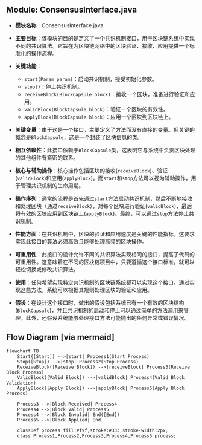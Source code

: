 ## Module: ConsensusInterface.java
- **模块名称**：ConsensusInterface.java

- **主要目标**：该模块的目的是定义了一个共识机制接口，用于区块链系统中实现不同的共识算法。它旨在为区块链网络中的区块验证、接收、应用提供一个标准化的操作流程。

- **关键功能**：
  - `start(Param param)`：启动共识机制，接受初始化参数。
  - `stop()`：停止共识机制。
  - `receiveBlock(BlockCapsule block)`：接收一个区块，准备进行验证和应用。
  - `validBlock(BlockCapsule block)`：验证一个区块的有效性。
  - `applyBlock(BlockCapsule block)`：应用一个区块到区块链上。

- **关键变量**：由于这是一个接口，主要定义了方法而没有直接的变量。但关键的概念是`BlockCapsule`，这是一个封装了区块信息的类。

- **相互依赖性**：此接口依赖于`BlockCapsule`类，这表明它与系统中负责区块处理的其他组件有紧密的联系。

- **核心与辅助操作**：核心操作包括区块的接收(`receiveBlock`)、验证(`validBlock`)和应用(`applyBlock`)。而`start`和`stop`方法可以视为辅助操作，用于管理共识机制的生命周期。

- **操作序列**：通常的流程是首先通过`start`方法启动共识机制，然后不断地接收和处理区块（通过`receiveBlock`），对每个区块进行验证(`validBlock`)，最后将有效的区块应用到区块链上(`applyBlock`)。最终，可以通过`stop`方法停止共识机制。

- **性能方面**：在共识机制中，区块的验证和应用速度是关键的性能指标。这要求实现此接口的算法必须高效且能够处理高频的区块操作。

- **可重用性**：此接口的设计允许不同的共识算法实现相同的接口，提高了代码的可重用性。这意味着在不同的区块链项目中，只要遵循这个接口标准，就可以轻松切换或修改共识算法。

- **使用**：任何希望实现特定共识机制的区块链系统都可以实现这个接口。通过实现这些方法，系统可以根据其规则处理区块的验证和应用。

- **假设**：在设计这个接口时，做出的假设包括系统已有一个有效的区块结构(`BlockCapsule`)，并且共识机制的启动和停止可以通过简单的方法调用来管理。此外，还假设系统能够处理接口方法可能抛出的任何异常或错误情况。
## Flow Diagram [via mermaid]
```mermaid
flowchart TB
    Start([Start]) -->|start| Process1(Start Process)
    Stop([Stop]) -->|stop| Process2(Stop Process)
    ReceiveBlock([Receive Block]) -->|receiveBlock| Process3(Receive Block Process)
    ValidBlock([Valid Block]) -->|validBlock| Process4(Valid Block Validation)
    ApplyBlock([Apply Block]) -->|applyBlock| Process5(Apply Block Process)

    Process3 -->|Block Received| Process4
    Process4 -->|Block Valid| Process5
    Process4 -->|Block Invalid| End([End])
    Process5 -->|Block Applied| End

    classDef process fill:#f9f,stroke:#333,stroke-width:2px;
    class Process1,Process2,Process3,Process4,Process5 process;
```
